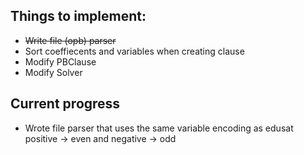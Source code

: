 ## Things to implement:

- <s>Write file (opb) parser</s>
- Sort coeffiecents and variables when creating clause
- Modify PBClause
- Modify Solver

## Current progress
- Wrote file parser that uses the same variable encoding as edusat positive -> even and negative -> odd
